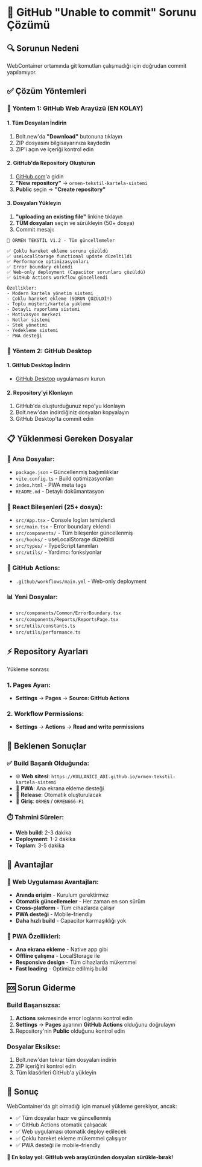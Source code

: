 # 🚀 GitHub "Unable to commit" Sorunu Çözümü

## 🔍 Sorunun Nedeni
WebContainer ortamında git komutları çalışmadığı için doğrudan commit yapılamıyor.

## ✅ Çözüm Yöntemleri

### 🎯 Yöntem 1: GitHub Web Arayüzü (EN KOLAY)

#### 1. Tüm Dosyaları İndirin
1. Bolt.new'da **"Download"** butonuna tıklayın
2. ZIP dosyasını bilgisayarınıza kaydedin
3. ZIP'i açın ve içeriği kontrol edin

#### 2. GitHub'da Repository Oluşturun
1. [GitHub.com](https://github.com)'a gidin
2. **"New repository"** → `ormen-tekstil-kartela-sistemi`
3. **Public** seçin → **"Create repository"**

#### 3. Dosyaları Yükleyin
1. **"uploading an existing file"** linkine tıklayın
2. **TÜM dosyaları** seçin ve sürükleyin (50+ dosya)
3. Commit mesajı:
```
🚀 ORMEN TEKSTİL V1.2 - Tüm güncellemeler

✅ Çoklu hareket ekleme sorunu çözüldü
✅ useLocalStorage functional update düzeltildi
✅ Performance optimizasyonları
✅ Error boundary eklendi
✅ Web-only deployment (Capacitor sorunları çözüldü)
✅ GitHub Actions workflow güncellendi

Özellikler:
- Modern kartela yönetim sistemi
- Çoklu hareket ekleme (SORUN ÇÖZÜLDİ!)
- Toplu müşteri/kartela yükleme
- Detaylı raporlama sistemi
- Motivasyon merkezi
- Notlar sistemi
- Stok yönetimi
- Yedekleme sistemi
- PWA desteği
```

### 🎯 Yöntem 2: GitHub Desktop

#### 1. GitHub Desktop İndirin
- [GitHub Desktop](https://desktop.github.com/) uygulamasını kurun

#### 2. Repository'yi Klonlayın
1. GitHub'da oluşturduğunuz repo'yu klonlayın
2. Bolt.new'dan indirdiğiniz dosyaları kopyalayın
3. GitHub Desktop'ta commit edin

## 📋 Yüklenmesi Gereken Dosyalar

### 🔧 Ana Dosyalar:
- `package.json` - Güncellenmiş bağımlılıklar
- `vite.config.ts` - Build optimizasyonları
- `index.html` - PWA meta tags
- `README.md` - Detaylı dokümantasyon

### 🧩 React Bileşenleri (25+ dosya):
- `src/App.tsx` - Console logları temizlendi
- `src/main.tsx` - Error boundary eklendi
- `src/components/` - Tüm bileşenler güncellenmiş
- `src/hooks/` - useLocalStorage düzeltildi
- `src/types/` - TypeScript tanımları
- `src/utils/` - Yardımcı fonksiyonlar

### 🤖 GitHub Actions:
- `.github/workflows/main.yml` - Web-only deployment

### 📊 Yeni Dosyalar:
- `src/components/Common/ErrorBoundary.tsx`
- `src/components/Reports/ReportsPage.tsx`
- `src/utils/constants.ts`
- `src/utils/performance.ts`

## ⚡ Repository Ayarları

Yükleme sonrası:

### 1. Pages Ayarı:
- **Settings** → **Pages** → **Source: GitHub Actions**

### 2. Workflow Permissions:
- **Settings** → **Actions** → **Read and write permissions**

## 🎯 Beklenen Sonuçlar

### ✅ Build Başarılı Olduğunda:
- 🌐 **Web sitesi**: `https://KULLANICI_ADI.github.io/ormen-tekstil-kartela-sistemi`
- 📱 **PWA**: Ana ekrana ekleme desteği
- 🎉 **Release**: Otomatik oluşturulacak
- 🔐 **Giriş**: `ORMEN` / `ORMEN666-F1`

### ⏱️ Tahmini Süreler:
- **Web build**: 2-3 dakika
- **Deployment**: 1-2 dakika
- **Toplam**: 3-5 dakika

## 🌟 Avantajlar

### 🚀 Web Uygulaması Avantajları:
- **Anında erişim** - Kurulum gerektirmez
- **Otomatik güncellemeler** - Her zaman en son sürüm
- **Cross-platform** - Tüm cihazlarda çalışır
- **PWA desteği** - Mobile-friendly
- **Daha hızlı build** - Capacitor karmaşıklığı yok

### 📱 PWA Özellikleri:
- **Ana ekrana ekleme** - Native app gibi
- **Offline çalışma** - LocalStorage ile
- **Responsive design** - Tüm cihazlarda mükemmel
- **Fast loading** - Optimize edilmiş build

## 🆘 Sorun Giderme

### Build Başarısızsa:
1. **Actions** sekmesinde error loglarını kontrol edin
2. **Settings** → **Pages** ayarının **GitHub Actions** olduğunu doğrulayın
3. Repository'nin **Public** olduğunu kontrol edin

### Dosyalar Eksikse:
1. Bolt.new'dan tekrar tüm dosyaları indirin
2. ZIP içeriğini kontrol edin
3. Tüm klasörleri GitHub'a yükleyin

## 🎉 Sonuç

WebContainer'da git olmadığı için manuel yükleme gerekiyor, ancak:
- ✅ Tüm dosyalar hazır ve güncellenmiş
- ✅ GitHub Actions otomatik çalışacak
- ✅ Web uygulaması otomatik deploy edilecek
- ✅ Çoklu hareket ekleme mükemmel çalışıyor
- ✅ PWA desteği ile mobile-friendly

**🚀 En kolay yol: GitHub web arayüzünden dosyaları sürükle-bırak!**